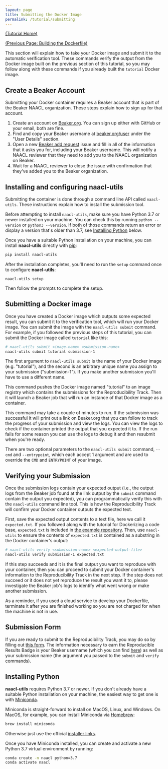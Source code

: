```yaml
---
layout: page
title: Submitting the Docker Image
permalink: /tutorial/submitting
---
```

[(Tutorial Home)](/tutorial/)

[(Previous Page: Building the Dockerfile)](/tutorial/building-the-dockerfile)

This section will explain how to take your Docker image and submit it to the automatic verification tool.
These commands verify the output from the Docker image built on the previous section of this tutorial, so you may follow along with these commands if you already built the `tutorial` Docker image.

## Create a Beaker Account

Submitting your Docker container requires a Beaker account that is part of the Beaker NAACL organization.
These steps explain how to sign up for that account.

1. Create an account on [Beaker.org](https://beaker.org). You can sign up either with GitHub or your email, both are fine.
1. Find and copy your Beaker username at [beaker.org/user](https://beaker.org/user) under the "User Details" section.
1. Open a new [Beaker add request](https://github.com/naacl2022-reproducibility-track/naacl-utils/issues/new?assignees=epwalsh&labels=beaker&template=beaker_permissions.md&title=Please+add+me+to+the+NAACL+Beaker+organization) issue and fill in all of the information that it asks you for, including your Beaker username. This will notify a NAACL reviewer that they need to add you to the NAACL organization on Beaker.
1. Wait for a NAACL reviewer to close the issue with confirmation that they've added you to the Beaker organization.
 
 
## Installing and configuring naacl-utils

Submitting the container is done through a command line API called `naacl-utils`.
These instructions explain how to install the submission tool.

Before attempting to install `naacl-utils`, make sure you have Python 3.7 or newer installed on your machine.
You can check this by running `python --version` or `python3 --version`. If both of those commands return an error or display a version that's older than 3.7, see [Installing Python](#installing-python) below.

Once you have a suitable Python installation on your machine, you can install **naacl-utils** directly with [pip](https://github.com/pypa/pip):

```bash
pip install naacl-utils
```

After the installation completes, you'll need to run the `setup` command once to configure **naacl-utils**:

```
naacl-utils setup
```

Then follow the prompts to complete the setup.

## Submitting a Docker image

Once you have created a Docker image which outputs some expected result, you can submit it to the verification tool, which will run your Docker image.
You can submit the image with the `naacl-utils submit` command.
For example, if you followed the previous steps of this tutorial, you can submit the Docker image called `tutorial` like this:

```bash
# naacl-utils submit <image-name> <submission-name>
naacl-utils submit tutorial submission-1
```

The first argument to `naacl-utils submit` is the name of your Docker image (e.g. "tutorial"), and the second is an arbitrary unique name you assign to your submission ("submission-1").
If you make another submission you'll have to use a different name.

This command pushes the Docker image named "tutorial" to an image registry which contains the submissions for the Reproducibility Track.
Then it will launch a Beaker job that will run an instance of that Docker image as a container. 

This command may take a couple of minutes to run.
If the submission was successful it will print out a link on Beaker.org that you can follow to track the progress of your submission and view the logs.
You can view the logs to check if the container printed the output that you expected it to.
If the run fails for some reason you can use the logs to debug it and then resubmit when you're ready.

There are two optional parameters to the `naacl-utils submit` command, `--cmd` and `--entrypoint`, which each accept 1 argument and are used to override the `CMD` and `ENTRYPOINT` of your image.

## Verifying your Submission

Once the submission logs contain your expected output (i.e., the output logs from the Beaker job found at the link output by the `submit` command contain the output you expected), you can programmatically verify this with the `naacl-utils` command line tool.
This is how the Reproducibility Track will confirm your Docker container outputs the expected text.

First, save the expected output contents to a text file, here we call it `expected.txt`.
If you followed along with the tutorial for Dockerizing a code base, `expected.txt` is included in [the example repository](https://github.com/naacl2022-reproducibility-track/reproducibility-example).
Then, use `naacl-utils` to ensure the contents of `expected.txt` is contained as a substring in the Docker container's output:
```bash
# naacl-utils verify <submission-name> <expected-output-file>
naacl-utils verify submission-1 expected.txt
```
If this step succeeds and it is the final output you want to reproduce with your container, then you can proceed to submit your Docker container's information to the Reproducibility Track in the next step.
If the step does not succeed or it does not yet reproduce the result you want it to, please investigate the Beaker job's logs to identify what went wrong or make another submission.

As a reminder, if you used a cloud service to develop your Dockerfile, terminate it after you are finished working so you are not charged for when the machine is not in use. 

## Submission Form

If you are ready to submit to the Reproducibility Track, you may do so by filling out [this form](https://forms.office.com/r/BmTTJ5fKfH).
The information necessary to earn the Reproducible Results Badge is your Beaker username (which you can find [here](https://beaker.org/user)) as well as your submission name (the argument you passed to the `submit` and `verify` commands).

## Installing Python

**naacl-utils** requires Python 3.7 or newer. If you don't already have a suitable Python installation on your machine, the easiest way to get one is with [Miniconda](https://docs.conda.io/en/latest/miniconda.html).

Miniconda is straight-forward to install on MacOS, Linux, and Windows.
On MacOS, for example, you can install Miniconda via [Homebrew](https://brew.sh/):

```bash
brew install miniconda
```

Otherwise just use the official [installer links](https://docs.conda.io/en/latest/miniconda.html#latest-miniconda-installer-links).

Once you have Miniconda installed, you can create and activate a new Python 3.7 virtual environment by running:

```bash
conda create -n naacl python=3.7
conda activate naacl
```
